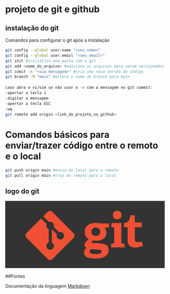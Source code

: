 # projeto de git e github

## instalação do git

Comandos para configurar o git após a instalação

```bash
git config --global user.name "<seu_nome>"
git config --global user.email "<seu_email>"
git init #inicializa uma pasta com o git
git add <nome_do_arquivo> #adiciona os arquivos para serem versionados
git comit -m "<sua_mensagem>" #cria uma nova versão do código
git branch -M "main" #altera o nome da branch para main

caso abra o vi/vim se não usar o -m com a mensagem no git commit:
-apertar a tecla i
-digitar a mensagem
-apertar a tecla ESC
:wq
git remote add origin <link_do_projeto_no_github>
```
# Comandos básicos para enviar/trazer código entre o remoto e o local

```bash
git push origin main #envia do local para o remoto
git pull origin main #traz do remoto para o local
```

## logo do git
![Git](imagens/iconegit.png)

##Fontes

Documentação da linguagem [Markdown](https://docs.github.com/pt/get-started/writing-on-github/getting-started-with-writing-and-formatting-on-github/basic-writing-and-formatting-syntax)
